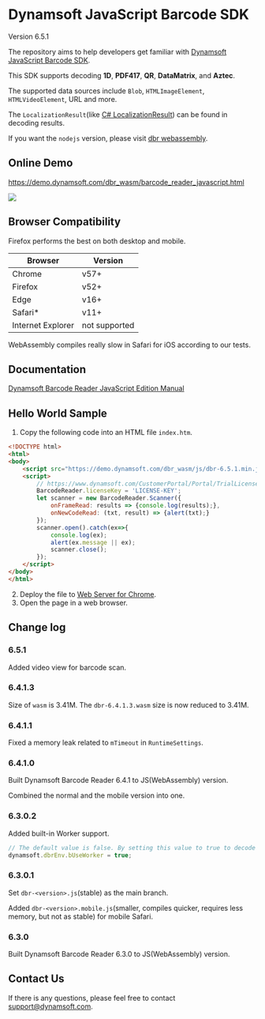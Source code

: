 # Dynamsoft JavaScript Barcode SDK

Version 6.5.1

The repository aims to help developers get familiar with [Dynamsoft JavaScript Barcode SDK](https://www.dynamsoft.com/Products/barcode-recognition-javascript.aspx).

This SDK supports decoding **1D**, **PDF417**, **QR**, **DataMatrix**, and **Aztec**.

The supported data sources include `Blob`, `HTMLImageElement`, `HTMLVideoElement`, URL and more.

The `LocalizationResult`(like [C# LocalizationResult](https://www.dynamsoft.com/help/Barcode-Reader/class_dynamsoft_1_1_barcode_1_1_localization_result.html)) can be found in decoding results.

If you want the `nodejs` version, please visit [dbr webassembly](https://github.com/dynamsoft-dbr/webassembly).

## Online Demo
https://demo.dynamsoft.com/dbr_wasm/barcode_reader_javascript.html

<img src="https://github.com/dynamsoft-dbr/javascript-barcode/raw/master/img/dbr-wasm-demo-scaning.jpg">

## Browser Compatibility

Firefox performs the best on both desktop and mobile.

| Browser | Version |
|-|-|
| Chrome | v57+ |
| Firefox | v52+ |
| Edge | v16+ |
| Safari* | v11+ |
| Internet Explorer | not supported |

WebAssembly compiles really slow in Safari for iOS according to our tests.

## Documentation

[Dynamsoft Barcode Reader JavaScript Edition Manual](https://www.dynamsoft.com/help/Barcode-Reader-wasm/index.html)

<!--[Guide](https://github.com/dynamsoft-dbr/javascript-barcode/blob/master/documents/guide-original.md)

[API Reference](https://github.com/dynamsoft-dbr/javascript-barcode/blob/master/documents/api-original.md)-->

## Hello World Sample

1. Copy the following code into an HTML file `index.htm`.

```html
<!DOCTYPE html>
<html>
<body>
    <script src="https://demo.dynamsoft.com/dbr_wasm/js/dbr-6.5.1.min.js"></script>
    <script>
        // https://www.dynamsoft.com/CustomerPortal/Portal/TrialLicense.aspx
        BarcodeReader.licenseKey = 'LICENSE-KEY';
        let scanner = new BarcodeReader.Scanner({
            onFrameRead: results => {console.log(results);},
            onNewCodeRead: (txt, result) => {alert(txt);}
        });
        scanner.open().catch(ex=>{
            console.log(ex);
            alert(ex.message || ex);
            scanner.close();
        });
    </script>
</body>
</html>
```
2. Deploy the file to [Web Server for Chrome](https://chrome.google.com/webstore/detail/web-server-for-chrome/ofhbbkphhbklhfoeikjpcbhemlocgigb).
3. Open the page in a web browser.

## Change log

### 6.5.1
Added video view for barcode scan.

### 6.4.1.3

Size of `wasm` is 3.41M.
The `dbr-6.4.1.3.wasm` size is now reduced to 3.41M.

### 6.4.1.1

Fixed a memory leak related to `mTimeout` in `RuntimeSettings`.

### 6.4.1.0

Built Dynamsoft Barcode Reader 6.4.1 to JS(WebAssembly) version.

Combined the normal and the mobile version into one.

### 6.3.0.2

Added built-in Worker support.

```js
// The default value is false. By setting this value to true to decode in another thread, therefore UI wouldn't get stuck.
dynamsoft.dbrEnv.bUseWorker = true;
```

### 6.3.0.1

Set `dbr-<version>.js`(stable) as the main branch.

Added `dbr-<version>.mobile.js`(smaller, compiles quicker, requires less memory, but not as stable) for mobile Safari.

### 6.3.0

Built Dynamsoft Barcode Reader 6.3.0 to JS(WebAssembly) version.

## Contact Us

If there is any questions, please feel free to contact <support@dynamsoft.com>.

